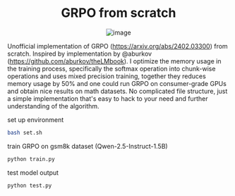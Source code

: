 <div align="center">

# GRPO from scratch 

![image](./assets/grpo.png)

</div>

Unofficial implementation of GRPO (https://arxiv.org/abs/2402.03300) from scratch. Inspired by implementation by @aburkov (https://github.com/aburkov/theLMbook). I optimize the memory usage in the training process, specifically the softmax operation into chunk-wise operations and uses mixed precision training, together they reduces memory usage by 50% and one could run GRPO on consumer-grade GPUs and obtain nice results on math datasets. No complicated file structure, just a simple implementation that's easy to hack to your need and further understanding of the algorithm. 

set up environment 
```bash
bash set.sh 
```

train GRPO on gsm8k dataset (Qwen-2.5-Instruct-1.5B)
```bash
python train.py
```

test model output 
```bash
python test.py
```



